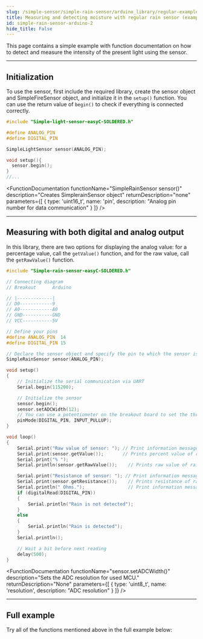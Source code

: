 ```yaml
---
slug: /simple-sensor/simple-rain-sensor/arduino_library/regular-example
title: Measuring and detecting moisture with regular rain sensor (example)
id: simple-rain-sensor-arduino-2
hide_title: False
---
```

This page contains a simple example with function documentation on how to detect and measure the intensity of the present light using the sensor.

---

## Initialization
To use the sensor, first include the required library, create the sensor object and SimpleFireSensor object, and initialize it in the `setup()` function. You can use the return value of `begin()` to check if everything is connected correctly.

```cpp
#include "Simple-light-sensor-easyC-SOLDERED.h"

#define ANALOG_PIN
#define DIGITAL_PIN

SimpleLightSensor sensor(ANALOG_PIN);

void setup(){
  sensor.begin();
}
//...
```
<FunctionDocumentation
  functionName="SimpleRainSensor sensor()"
  description="Creates SimplerainSensor object"
  returnDescription="none"
  parameters={[ 
    { type: 'uint16_t', name: 'pin', description: "Analog pin number for data communication" }
  ]}
/>

<FunctionDocumentation
  functionName="sensor.begin()"
  description="Initializes the sensor."
  returnDescription="Returns true if initialization is successful, false otherwise."
/>

---

## Measuring with both digital and analog output
In this library, there are two options for displaying the analog value: for a percentage value, call the `getValue()` function, and for the raw value, call the `getRawValue()` function.

```cpp
#include "Simple-rain-sensor-easyC-SOLDERED.h"

// Connecting diagram
// Breakout      Arduino

// |-------------|
// D0------------9
// A0------------A0
// GND-----------GND
// VCC-----------5V

// Define your pins
#define ANALOG_PIN  14
#define DIGITAL_PIN 15

// Declare the sensor object and specify the pin to which the sensor is connected
SimpleRainSensor sensor(ANALOG_PIN);

void setup()
{
    // Initialize the serial communication via UART
    Serial.begin(115200);

    // Initialize the sensor
    sensor.begin();
    sensor.setADCWidth(12);
    // You can use a potentiometer on the breakout board to set the threshold to sense rain.
    pinMode(DIGITAL_PIN, INPUT_PULLUP);
}

void loop()
{
    Serial.print("Raw value of sensor: "); // Print information message
    Serial.print(sensor.getValue());       // Prints percent value of rain sensor
    Serial.print("% ");
    Serial.println(sensor.getRawValue());    // Prints raw value of rain sensor

    Serial.print("Resistance of sensor: "); // Print information message
    Serial.print(sensor.getResistance());    // Prints resistance of rain sensor
    Serial.println(" Ohms.");                // Print information message
    if (digitalRead(DIGITAL_PIN))
    {
        Serial.println("Rain is not detected");
    }
    else
    {
        Serial.println("Rain is detected");
    }
    Serial.println();

    // Wait a bit before next reading
    delay(500);
}
```

<FunctionDocumentation
  functionName="sensor.setADCWidth()"
  description="Sets the ADC resolution for used MCU."
  returnDescription="None"
  parameters={[
    { type: 'uint8_t', name: 'resolution', description: "ADC resolution" }
  ]}
/>
<FunctionDocumentation
  functionName="sensor.getValue()"
  description="Returns the percent value of rain sensor."
  returnDescription="Returns float representation of rain sensor value in percentage."
/>
<FunctionDocumentation
  functionName="sensor.getRawValue()"
  description="Returns the raw ADC value."
  returnDescription="Returns integer representation of rain value."
/>
<FunctionDocumentation
  functionName="sensor.getResistance()"
  description="Returns the calculated resistance."
  returnDescription="Returns float representation of rain sensor resistance."
/>

<CenteredImage src="/img/simple-sensor/simple-rain-sensor/rain_not_detected.png" alt="Sensor when rain is not present" caption="Sensor when rain is not present" width="700px" />

<CenteredImage src="/img/simple-sensor/simple-rain-sensor/rain_not_detected_serial.jpg" alt="Serial Monitor output" caption="Serial Monitor output" width="700px" />

<CenteredImage src="/img/simple-sensor/simple-rain-sensor/rain_detected.png" alt="Sensor when rain is present" caption="Sensor when rain is present" width="700px" />

<CenteredImage src="/img/simple-sensor/simple-rain-sensor/rain_detected_serial.jpg" alt="Serial Monitor output" caption="Serial Monitor output" width="700px" />

---

## Full example
Try all of the functions mentioned above in the full example below:

<QuickLink 
  title="Read_values_native.ino" 
  description="Example for using the digital and analog read functions for the simple rain sensor."
  url="https://github.com/SolderedElectronics/Soldered-Simple-Light-Sensor-Arduino-Library/blob/main/examples/Read_values_native/Read_values_native.ino" 
/>